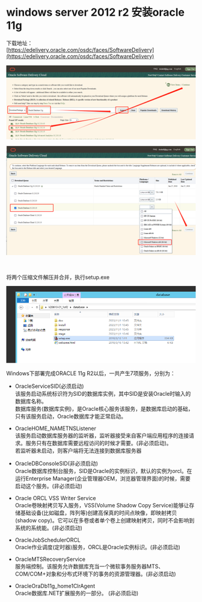 # windows server 2012 r2 安装oracle 11g

下载地址：  
[https://edelivery.oracle.com/osdc/faces/SoftwareDelivery](https://edelivery.oracle.com/osdc/faces/SoftwareDelivery)

​​![image](assets/image-20231101115555-ruc62y7.png)​

​![image](assets/image-20231101120116-goff8d7.png)​

​

将两个压缩文件解压并合并，执行setup.exe

​![image](assets/image-20231101115224-9kc87my.png)​

Windows下部署完成ORACLE 11g R2以后，一共产生7项服务，分别为：

* OracleServiceSID(必须启动)  
  该服务启动系统标识符为SID的数据库实例，其中SID是安装Oracle时输入的数据库名称。  
  数据库服务(数据库实例)，是Oracle核心服务该服务，是数据库启动的基础，只有该服务启动，Oracle数据库才能正常启动。

* OracleHOME_NAMETNSListener  
  该服务启动数据库服务器的监听器，监听器接受来自客户端应用程序的连接请求。服务只有在数据库需要远程访问的时候才需要。(非必须启动)。  
  若监听器未启动，则客户端将无法连接到数据库服务器

* OracleDBConsoleSID(非必须启动)  
  Oracle数据库控制台服务，SID是Oracle的实例标识，默认的实例为orcl。在运行Enterprise Manager(企业管理器OEM，浏览器管理界面)的时候，需要启动这个服务。(非必须启动)

* Oracle ORCL VSS Writer Service  
  Oracle卷映射拷贝写入服务，VSS(Volume Shadow Copy Service)能够让存储基础设备(比如磁盘，阵列等)创建高保真的时间点映像，即映射拷贝(shadow copy)。它可以在多卷或者单个卷上创建映射拷贝，同时不会影响到系统的系统能。(非必须启动)

* OracleJobSchedulerORCL  
  Oracle作业调度(定时器)服务，ORCL是Oracle实例标识。(非必须启动)

* OracleMTSRecoveryService  
  服务端控制。该服务允许数据库充当一个微软事务服务器MTS、COM/COM+对象和分布式环境下的事务的资源管理器。(非必须启动)

* OracleOraDb11g_home1ClrAgent  
  Oracle数据库.NET扩展服务的一部分。 (非必须启动)

‍
